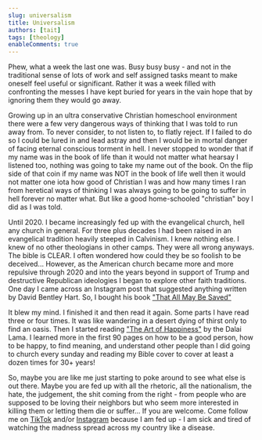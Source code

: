 ```yaml
---
slug: universalism
title: Universalism
authors: [tait]
tags: [theology]
enableComments: true
---
```


Phew, what a week the last one was. <!-- truncate --> Busy busy busy - and not in the traditional sense of lots of work and self assigned tasks meant to make oneself feel useful or significant. Rather it was a week filled with confronting the messes I have kept buried for years in the vain hope that by ignoring them they would go away.

Growing up in an ultra conservative Christian homeschool environment there were a few very dangerous ways of thinking that I was told to run away from. To never consider, to not listen to, to flatly reject. If I failed to do so I could be lured in and lead astray and then I would be in mortal danger of facing eternal conscious torment in hell. I never stopped to wonder that if my name was in the book of life than it would not matter what hearsay I listened too, nothing was going to take my name out of the book. On the flip side of that coin if my name was NOT in the book of life well then it would not matter one iota how good of Christian I was and how many times I ran from heretical ways of thinking I was always going to be going to suffer in hell forever no matter what. But like a good home-schooled "christian" boy I did as I was told.

Until 2020. I became increasingly fed up with the evangelical church, hell any church in general. For three plus decades I had been raised in an evangelical tradition heavily steeped in Calvinism. I knew nothing else. I knew of no other theologians in other camps. They were all wrong anyways. The bible is CLEAR. I often wondered how could they be so foolish to be deceived... However, as the American church became more and more repulsive through 2020 and into the years beyond in support of Trump and destructive Republican ideologies I began to explore other faith traditions. One day I came across an Instagram post that suggested anything written by David Bentley Hart. So, I bought his book ["That All May Be Saved"](https://yalebooks.yale.edu/book/9780300246223/all-shall-be-saved/)

It blew my mind. I finished it and then read it again. Some parts I have read three or four times. It was like wandering in a desert dying of thirst only to find an oasis. Then I started reading ["The Art of Happiness"](https://en.wikipedia.org/wiki/The_Art_of_Happiness) by the Dalai Lama. I learned more in the first 90 pages on how to be a good person, how to be happy, to find meaning, and understand other people than I did going to church every sunday and reading my Bible cover to cover at least a dozen times for 30+ years!

So, maybe you are like me just starting to poke around to see what else is out there. Maybe you are fed up with all the rhetoric, all the nationalism, the hate, the judgement, the shit coming from the right - from people who are supposed to be loving their neighbors but who seem more interested in killing them or letting them die or suffer... If you are welcome. Come follow me on [TikTok](https://www.tiktok.com/@exploring_and_pondering) and/or [Instagram](https://www.instagram.com/exploring_and_pondering/) because I am fed up - I am sick and tired of watching the madness spread across my country like a disease.

